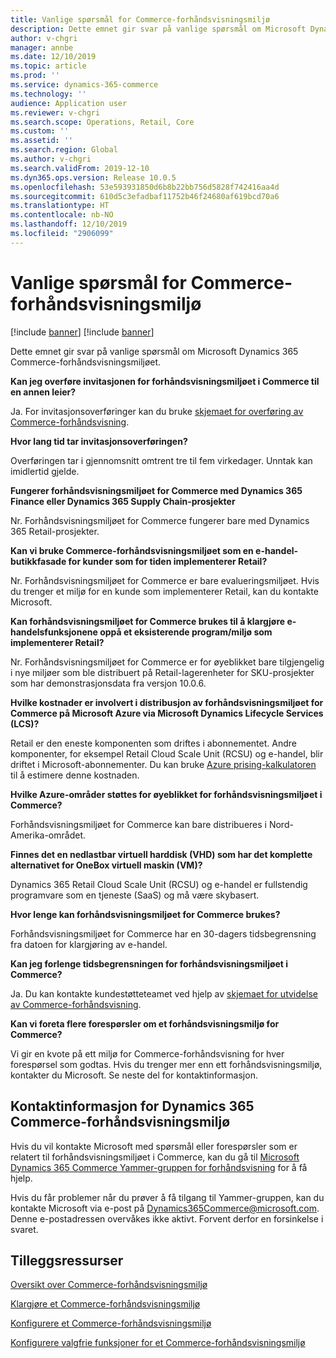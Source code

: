 ```yaml
---
title: Vanlige spørsmål for Commerce-forhåndsvisningsmiljø
description: Dette emnet gir svar på vanlige spørsmål om Microsoft Dynamics 365 Commerce-forhåndsvisningsmiljøet.
author: v-chgri
manager: annbe
ms.date: 12/10/2019
ms.topic: article
ms.prod: ''
ms.service: dynamics-365-commerce
ms.technology: ''
audience: Application user
ms.reviewer: v-chgri
ms.search.scope: Operations, Retail, Core
ms.custom: ''
ms.assetid: ''
ms.search.region: Global
ms.author: v-chgri
ms.search.validFrom: 2019-12-10
ms.dyn365.ops.version: Release 10.0.5
ms.openlocfilehash: 53e593931850d6b8b22bb756d5828f742416aa4d
ms.sourcegitcommit: 610d5c3efadbaf11752b46f24680af619bcd70a6
ms.translationtype: HT
ms.contentlocale: nb-NO
ms.lasthandoff: 12/10/2019
ms.locfileid: "2906099"
---
```

# <a name="commerce-preview-environment-faq"></a>Vanlige spørsmål for Commerce-forhåndsvisningsmiljø

[!include [banner](includes/preview-banner.md)]
[!include [banner](includes/banner.md)]

Dette emnet gir svar på vanlige spørsmål om Microsoft Dynamics 365 Commerce-forhåndsvisningsmiljøet.

**Kan jeg overføre invitasjonen for forhåndsvisningsmiljøet i Commerce til en annen leier?**

Ja. For invitasjonsoverføringer kan du bruke [skjemaet for overføring av Commerce-forhåndsvisning](https://aka.ms/Dynamics365CommercePreviewTransferForm).

**Hvor lang tid tar invitasjonsoverføringen?**

Overføringen tar i gjennomsnitt omtrent tre til fem virkedager. Unntak kan imidlertid gjelde.

**Fungerer forhåndsvisningsmiljøet for Commerce med Dynamics 365 Finance eller Dynamics 365 Supply Chain-prosjekter**

Nr. Forhåndsvisningsmiljøet for Commerce fungerer bare med Dynamics 365 Retail-prosjekter.

**Kan vi bruke Commerce-forhåndsvisningsmiljøet som en e-handel-butikkfasade for kunder som for tiden implementerer Retail?**

Nr. Forhåndsvisningsmiljøet for Commerce er bare evalueringsmiljøet. Hvis du trenger et miljø for en kunde som implementerer Retail, kan du kontakte Microsoft.

**Kan forhåndsvisningsmiljøet for Commerce brukes til å klargjøre e-handelsfunksjonene oppå et eksisterende program/miljø som implementerer Retail?**

Nr. Forhåndsvisningsmiljøet for Commerce er for øyeblikket bare tilgjengelig i nye miljøer som ble distribuert på Retail-lagerenheter for SKU-prosjekter som har demonstrasjonsdata fra versjon 10.0.6.

**Hvilke kostnader er involvert i distribusjon av forhåndsvisningsmiljøet for Commerce på Microsoft Azure via Microsoft Dynamics Lifecycle Services (LCS)?**

Retail er den eneste komponenten som driftes i abonnementet. Andre komponenter, for eksempel Retail Cloud Scale Unit (RCSU) og e-handel, blir driftet i Microsoft-abonnementer. Du kan bruke [Azure prising-kalkulatoren](https://azure.microsoft.com/pricing/calculator/) til å estimere denne kostnaden.

**Hvilke Azure-områder støttes for øyeblikket for forhåndsvisningsmiljøet i Commerce?**

Forhåndsvisningsmiljøet for Commerce kan bare distribueres i Nord-Amerika-området.

**Finnes det en nedlastbar virtuell harddisk (VHD) som har det komplette alternativet for OneBox virtuell maskin (VM)?**

Dynamics 365 Retail Cloud Scale Unit (RCSU) og e-handel er fullstendig programvare som en tjeneste (SaaS) og må være skybasert.

**Hvor lenge kan forhåndsvisningsmiljøet for Commerce brukes?**

Forhåndsvisningsmiljøet for Commerce har en 30-dagers tidsbegrensning fra datoen for klargjøring av e-handel.

**Kan jeg forlenge tidsbegrensningen for forhåndsvisningsmiljøet i Commerce?**

Ja. Du kan kontakte kundestøtteteamet ved hjelp av [skjemaet for utvidelse av Commerce-forhåndsvisning](https://aka.ms/Dynamics365CommercePreviewExtensionForm).

**Kan vi foreta flere forespørsler om et forhåndsvisningsmiljø for Commerce?**

Vi gir en kvote på ett miljø for Commerce-forhåndsvisning for hver forespørsel som godtas. Hvis du trenger mer enn ett forhåndsvisningsmiljø, kontakter du Microsoft. Se neste del for kontaktinformasjon.

## <a name="dynamics-365-commerce-preview-environment-contact-information"></a>Kontaktinformasjon for Dynamics 365 Commerce-forhåndsvisningsmiljø

Hvis du vil kontakte Microsoft med spørsmål eller forespørsler som er relatert til forhåndsvisningsmiljøet i Commerce, kan du gå til [Microsoft Dynamics 365 Commerce Yammer-gruppen for forhåndsvisning](https://aka.ms/Dynamics365CommercePreviewYammer) for å få hjelp.

Hvis du får problemer når du prøver å få tilgang til Yammer-gruppen, kan du kontakte Microsoft via e-post på <Dynamics365Commerce@microsoft.com>. Denne e-postadressen overvåkes ikke aktivt. Forvent derfor en forsinkelse i svaret.

## <a name="additional-resources"></a>Tilleggsressurser

[Oversikt over Commerce-forhåndsvisningsmiljø](cpe-overview.md)

[Klargjøre et Commerce-forhåndsvisningsmiljø](provisioning-guide.md)

[Konfigurere et Commerce-forhåndsvisningsmiljø](cpe-post-provisioning.md)

[Konfigurere valgfrie funksjoner for et Commerce-forhåndsvisningsmiljø](cpe-optional-features.md)
